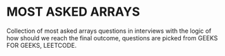 # MOST ASKED ARRAYS
Collection of most asked arrays questions in interviews with the logic of how should we reach the final outcome, questions are picked from GEEKS FOR GEEKS, LEETCODE.
